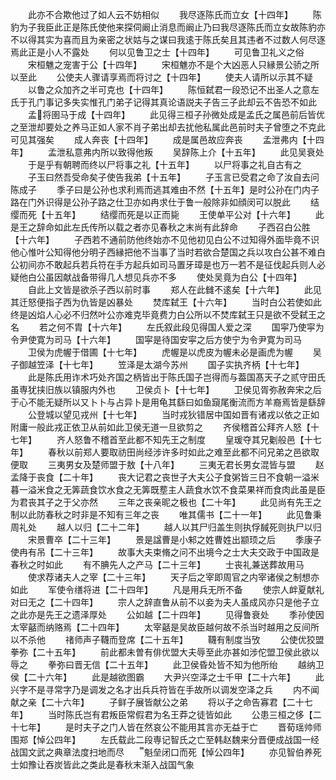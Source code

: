 <!-- { "loadSidebar": true } -->
　　此亦不合欺他过了如人云不妨相似
　　我尽逐陈氏而立女【十四年】
　　陈豹为子我臣此正是陈氏使他来探伺阚止消息而阚止乃曰我尽逐陈氏而立女故陈豹亦不以得其实为喜而且为亲密之状姑与之谋曰我逺于陈氏矣且其违者不过数人何尽逐焉此正是小人不露处
　　何以见鲁卫之士【十四年】
　　可见鲁卫礼义之俗
　　宋桓魋之宠害于公【十四年】
　　宋桓魋亦不是个大凶恶人只縁景公骄之所以至此
　　公使夫人骤请享焉而将讨之【十四年】
　　使夫人请所以示其不疑
　　以鲁之众加齐之半可克也【十四年】
　　陈恒弑君一段恐记不出圣人之意左氏于孔门事记多失实惟孔门弟子记得其真论语説夫子告三子此却云不告恐不如此
　　孟将圉马于成【十四年】
　　此见得三桓子孙微处成是孟氏之属邑前后皆优之至泄却要处之养马正如人家不肖子弟出却去扰他私属此邑前时夫子曾堕之不克此可见其强矣
　　成人奔丧【十四年】
　　成是属邑故应奔丧
　　孟泄弗内【十四年】
　　孟泄私意弗内所以致得他叛
　　吴辞陈上介【十五年】
　　此见吴衰处
　　于是乎有朝聘而终以尸将事之礼【十五年】
　　以尸将事之礼自古有之
　　子玉曰然吾受命矣子使告我弟【十五年】
　　子玉言已受君之命了汝自去问陈成子
　　季子曰是公孙也求利焉而逃其难由不然【十五年】是时公孙在门内子路在门外识得是公孙子路之仕卫亦如冉求仕于鲁一般除非如顔闵可以脱此
　　结缨而死【十五年】
　　结缨而死是以正而毙
　　王使单平公对【十六年】
　　此是王之辞命如此左氏传所以载之者亦见春秋之末尚有此辞命
　　子西召白公胜【十六年】
　　子西若不通前防他终始亦不见他初见白公不过知得外面毕竟不识他心惟叶公知得他分明子西縁把他不当事了当时若欲合楚国之兵以攻白公甚不难白公初间亦不敢起兵若兵符在手方起兵如司马置牙璋是也万一若不是征伐起兵则人必疑他白公虽因献战备带得几人想见兵亦不多
　　使处吴竟为白公【十四年】
　　自此上文皆是欲杀子西以前时事
　　郑人在此雠不逺矣【十六年】
　　此见其迁怒便指子西为仇皆是凶暴处
　　焚库弑王【十六年】
　　当时白公若使如此终是凶焰人心必不归然叶公亦难克毕竟费力白公所以不焚库弑王只是欲不受弑王之名
　　若之何不胄【十六年】
　　左氏叙此段见得国人爱之深
　　国寜乃使寜为令尹使寛为司马【十六年】
　　国寜是待国安寜之后方使宁为令尹寛为司马
　　卫侯为虎幄于借圃【十七年】
　　虎幄是以虎皮为幄未必是画虎为幄
　　吴子御越笠泽【十七年】
　　笠泽是太湖今苏州
　　国子实执齐柄【十七年】
　　此是陈氏用诈术巧处齐国之柄皆出于陈氏国子岂得而与葢国髙天子之贰守田氏虽専犹挟旧族以镇服内外也
　　卫侯贞卜【十七年】
　　卫侯见胥弥赦奔宋之后于心不能无疑所以又卜卜与占异卜是用龟其繇曰如鱼竀尾衡流而方羊裔焉皆是繇辞
　　公登城以望见戎州【十七年】
　　当时戎狄错居中国如晋有诸戎以依之正如附庸一般此戎正依卫从前如此卫侯无道一旦欲剪之
　　齐侯稽首公拜齐人怒【十七年】
　　齐人怒鲁不稽首至此都不知先王之制度
　　皇瑗夺其兄劖般邑【十七年】
　　春秋以前郑人要取祊田尚经涉许多时如此之难至此都不问兄弟之邑欲取便取
　　三夷男女及楚师盟于敖【十八年】
　　三夷无君长男女混皆与盟
　　赵孟降于丧食【二十年】
　　丧大记君之丧世子大夫公子食粥皆三日不食朝一溢米暮一溢米食之无筭蔬食饮水食之无筭既塟主人蔬食水饮不食菜果祥而食肉此虽是臣为君丧其子之于父亦然
　　三年之丧亲昵之极也【二十年】
　　此见尚有先王之制以此防春秋之时非是不知有三年之丧
　　唯其儒书【二十一年】
　　此见鲁秉周礼处
　　越人以归【二十二年】
　　越人以其尸归盖生则执俘馘死则执尸以归
　　宋景曹卒【二十三年】
　　景是諡曹是小邾之姓曹姓出颛顼之后
　　季康子使冉有吊【二十三年】
　　故事大夫束脩之问不出境今之士大夫交政于中国政是春秋之时如此
　　有不腆先人之产马【二十三年】
　　士丧礼兼送葬故用马
　　使求荐诸夫人之宰【二十三年】
　　天子后之宰即周官之内宰诸侯之制想亦如此
　　军使令缮将进【二十四年】
　　凡是用兵无所不备
　　使宗人衅夏献礼对曰无之【二十四年】
　　宗人之辞直鲁从前不以妾为夫人虽成风亦只是他子立之此亦是先王之遗泽厚处
　　公如越【二十四年】
　　见得鲁衰处
　　季孙使因太宰嚭而纳赂焉【二十四年】
　　太宰嚭是吴故臣越何故不杀当时越用之反间所以不杀他
　　禇师声子韈而登席【二十五年】
　　韈有制度当攷
　　公使优狡盟拳弥【二十五年】
　　前此都未曽有俳优盟大夫辱至此亦甚如涉佗盟卫侯此欲以辱之
　　拳弥曰晋无信【二十五年】
　　此卫侯昏处皆不知为他所绐
　　越纳卫侯【二十六年】
　　此是越欲图霸
　　大尹兴空泽之士千甲【二十六年】
　　此兴字不是寻常字乃是调发之名才出兵兵符皆在手故所以调发空泽之兵
　　内不闻献之亲【二十六年】
　　子鲜子展皆献公之弟
　　将以子之命告寡君【二十七年】
　　当时陈氏岂有君叛臣常假君为名王莽之徒皆如此
　　公患三桓之侈【二十七年】
　　是时夫子之门人皆在然哀公不能用其言亦无益于亡
　　晋荀瑶帅师围郑【悼公四年】
　　左氏载此二段専记智氏之亡至韩赵魏来分晋便成战国一经战国文武之典章法度扫地而尽
　　魁垒闭口而死【悼公四年】
　　亦见智伯养死士如豫让吞炭皆此之类此是春秋末渐入战国气象

